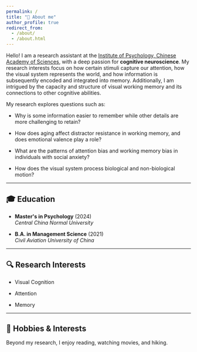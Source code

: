 ```yaml
---
permalink: /
title: "👋 About me"
author_profile: true
redirect_from: 
  - /about/
  - /about.html
---
```



Hello! I am a research assistant at the [Institute of Psychology, Chinese Academy of Sciences](http://www.psych.ac.cn/), with a deep passion for **cognitive neuroscience**. My research interests focus on how certain stimuli capture our attention, how the visual system represents the world, and how information is subsequently encoded and integrated into memory. Additionally, I am intrigued by the capacity and structure of visual working memory and its connections to other cognitive abilities.

My research explores questions such as:

*   Why is some information easier to remember while other details are more challenging to retain?

*   How does aging affect distractor resistance in working memory, and does emotional valence play a role?

*   What are the patterns of attention bias and working memory bias in individuals with social anxiety?

*   How does the visual system process biological and non-biological motion?

***

## 🎓 Education

*   **Master's in Psychology** (2024)\
    *Central China Normal University*

*   **B.A. in Management Science** (2021)\
    *Civil Aviation University of China*

***

## 🔍 Research Interests

*   Visual Cognition

*   Attention

*   Memory

***

## 🌱 Hobbies & Interests

Beyond my research, I enjoy reading, watching movies, and hiking.
